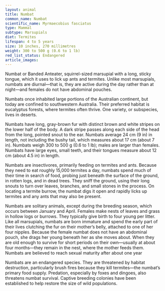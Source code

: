 ```yaml
---
layout: animal
title: Numbat
common_name: Numbat
scientific_name: Myrmaecobius fasciatus
type: Mammal
subtype: Marsupials
diet: Termites
lifespan: 4 to 5 years
size: 10 inches, 270 millimetres
weight: 300 to 500 g (0.6 to 1 lb)
red_list_status: Endangered
article_images: 
---
```


Numbat or Banded Anteater, squirrel-sized marsupial with a long, sticky tongue, which it uses to lick up ants and termites. Unlike most marsupials, numbats are diurnal—that is, they are active during the day rather than at night—and females do not have abdominal pouches.

Numbats once inhabited large portions of the Australian continent, but today are confined to southwestern Australia. Their preferred habitat is eucalyptus forests, where termites often thrive. One variety, or subspecies, lives in deserts.

Numbats have long, gray-brown fur with distinct brown and white stripes on the lower half of the body. A dark stripe passes along each side of the head from the long, pointed snout to the ear. Numbats average 24 cm (9 in) in length, not including the bushy tail, which measures about 17 cm (about 7 in). Numbats weigh 300 to 500 g (0.6 to 1 lb); males are larger than females. Numbats have large eyes, small teeth, and their tongues measure about 12 cm (about 4.5 in) in length.

Numbats are insectivores, primarily feeding on termites and ants. Because they need to eat roughly 15,000 termites a day, numbats spend much of their time in search of food, probing just beneath the surface of the ground, in rotten logs, and in dead trees. They sniff the ground, using their long snouts to turn over leaves, branches, and small stones in the process. On locating a termite burrow, the numbat digs it open and rapidly licks up termites and any ants that may also be present. 

Numbats are solitary animals, except during the breeding season, which occurs between January and April. Females make nests of leaves and grass in hollow logs or burrows. They typically give birth to four young per litter. Like all marsupials, numbats are born immature and spend the early part of their lives clutching the fur on their mother’s belly, attached to one of her four nipples. Because the female numbat does not have an abdominal pouch, she drags her young beneath her as she moves about. When they are old enough to survive for short periods on their own—usually at about four months—they remain in the nest, where the mother feeds them. Numbats are believed to reach sexual maturity after about one year 

Numbats are an endangered species. They are threatened by habitat destruction, particularly brush fires because they kill termites—the numbat’s primary food supply. Predation, especially by foxes and dingoes, also threatens numbat survival. Captive breeding colonies have been established to help restore the size of wild populations.